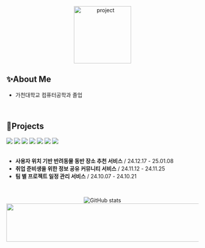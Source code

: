 <p align="center">
  <img src="https://github.com/user-attachments/assets/65a7b148-678d-4b01-803e-33604690558c" alt="project" width="150" height="150"/>
</p>

## ✨About Me
- 가천대학교 컴퓨터공학과 졸업

<br>

## 📂Projects

<div>
  <img src="https://img.shields.io/badge/javascript-F7DF1E?style=for-the-badge&logo=javascript&logoColor=black">
  <img src="https://img.shields.io/badge/typescript-3178C6?style=for-the-badge&logo=typescript&logoColor=black">
  <img src="https://img.shields.io/badge/react-61DAFB?style=for-the-badge&logo=react&logoColor=black">
  <img src="https://img.shields.io/badge/next.js-000000?style=for-the-badge&logo=nextdotjs&logoColor=white">
  <img src="https://img.shields.io/badge/tailwindcss-06B6D4?style=for-the-badge&logo=tailwindcss&logoColor=white">
  <img src="https://img.shields.io/badge/github-181717?style=for-the-badge&logo=github&logoColor=white">
  <img src="https://img.shields.io/badge/git-F05032?style=for-the-badge&logo=git&logoColor=white">
</div>

<br>

 - **사용자 위치 기반 반려동물 동반 장소 추천 서비스** / 24.12.17 - 25.01.08
 - **취업 준비생을 위한 정보 공유 커뮤니티 서비스** / 24.11.12 - 24.11.25 
 - **팀 별 프로젝트 일정 관리 서비스** / 24.10.07 - 24.10.21

<br>
<div align="center">
  
![GitHub stats](https://github-readme-stats.vercel.app/api?username=jjyy0804&show_icons=true&title_color=FF6675&icon_color=FF6675&text_color=FFd2d7&bg_color=ffffff)
<a href="https://github.com/devxb/gitanimals" >
  <img src="https://render.gitanimals.org/lines/jjyy0804?pet-id=653919349032254330" width="1000" height="100"/>
</a>  

</div>

